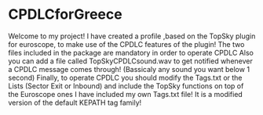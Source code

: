 # CPDLCforGreece

Welcome to my project!
I have created a profile ,based on the TopSky plugin for euroscope, to make use of the CPDLC features of the plugin!
The two files included in the package are mandatory in order to operate CPDLC
Also you can add a file called TopSkyCPDLCsound.wav to get notified whenever a CPDLC message comes through! (Bassicaly any sound you want below 1 second)
Finally, to operate CPDLC you should modify the Tags.txt or the Lists (Sector Exit or Inbound) and include the TopSky functions on top of the Euroscope ones
I have included my own Tags.txt file! It is a modified version of the default KEPATH tag family! 
